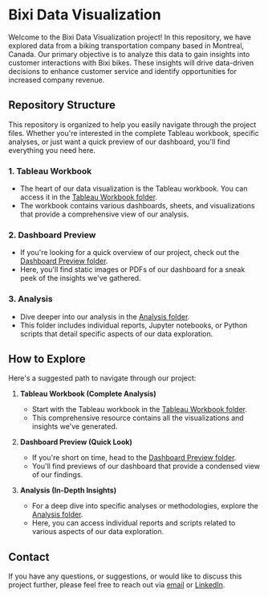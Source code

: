 # Bixi Data Visualization

Welcome to the Bixi Data Visualization project! In this repository, we have explored data from a biking transportation company based in Montreal, Canada. Our primary objective is to analyze this data to gain insights into customer interactions with Bixi bikes. These insights will drive data-driven decisions to enhance customer service and identify opportunities for increased company revenue.

## Repository Structure

This repository is organized to help you easily navigate through the project files. Whether you're interested in the complete Tableau workbook, specific analyses, or just want a quick preview of our dashboard, you'll find everything you need here.

### 1. **Tableau Workbook**
- The heart of our data visualization is the Tableau workbook. You can access it in the [Tableau Workbook folder](https://github.com/sai-gh/bixi-data-visualization/blob/main/Syed_Ishmum_Bixi2.twb).
- The workbook contains various dashboards, sheets, and visualizations that provide a comprehensive view of our analysis.

### 2. **Dashboard Preview**
- If you're looking for a quick overview of our project, check out the [Dashboard Preview folder](https://github.com/sai-gh/bixi-data-visualization/blob/main/Syed_Ishmum_Bixi_dashboard.pdf).
- Here, you'll find static images or PDFs of our dashboard for a sneak peek of the insights we've gathered.

### 3. **Analysis**
- Dive deeper into our analysis in the [Analysis folder](https://github.com/sai-gh/bixi-data-visualization/blob/main/Syed_Ishmum_Bixi_Report_2.pdf).
- This folder includes individual reports, Jupyter notebooks, or Python scripts that detail specific aspects of our data exploration.

## How to Explore

Here's a suggested path to navigate through our project:

1. **Tableau Workbook (Complete Analysis)**
   - Start with the Tableau workbook in the [Tableau Workbook folder](https://github.com/sai-gh/bixi-data-visualization/blob/main/Syed_Ishmum_Bixi2.twb).
   - This comprehensive resource contains all the visualizations and insights we've generated.

2. **Dashboard Preview (Quick Look)**
   - If you're short on time, head to the [Dashboard Preview folder](https://github.com/sai-gh/bixi-data-visualization/blob/main/Syed_Ishmum_Bixi_dashboard.pdf).
   - You'll find previews of our dashboard that provide a condensed view of our findings.

3. **Analysis (In-Depth Insights)**
   - For a deep dive into specific analyses or methodologies, explore the [Analysis folder](https://github.com/sai-gh/bixi-data-visualization/blob/main/Syed_Ishmum_Bixi_Report_2.pdf).
   - Here, you can access individual reports and scripts related to various aspects of our data exploration.

## Contact

If you have any questions, or suggestions, or would like to discuss this project further, please feel free to reach out via [email](sydishmum@gmail.com) or [LinkedIn](https://www.linkedin.com/in/syed-ishmum/details/experience/).
